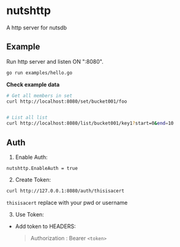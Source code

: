 # nutshttp

A http server for nutsdb

## Example

Run http server and listen ON ":8080".

```bash
go run examples/hello.go
```

**Check example data**

```bash
# Get all members in set
curl http://localhost:8080/set/bucket001/foo


# List all list
curl http://localhost:8080/list/bucket001/key1?start=0&end=10
```


## Auth

1. Enable Auth:
```
nutshttp.EnableAuth = true
```
2. Create Token:
```bash
curl http://127.0.0.1:8080/auth/thisisacert
```
`thisisacert` replace with your pwd or username

3. Use Token:

- Add token to HEADERS:
    > Authorization : Bearer `<token>`
